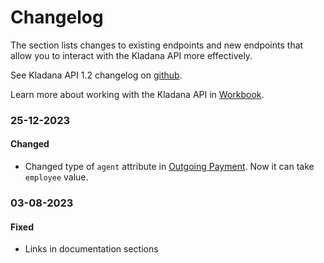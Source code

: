 # Changelog

The section lists changes to existing endpoints and new endpoints that allow you to interact with the Kladana API more effectively.
 
See Kladana API 1.2 changelog on [github](https://github.com/moysklad/api-remap-1.2-doc-in/blob/master/CHANGELOG.md).

Learn more about working with the Kladana API in [Workbook](../workbook/#workbook).

### 25-12-2023
#### Changed
- Changed type of `agent` attribute in [Outgoing Payment](../documents/#transactions-outgoing-payment). Now it can take `employee` value.

### 03-08-2023
#### Fixed
- Links in documentation sections
